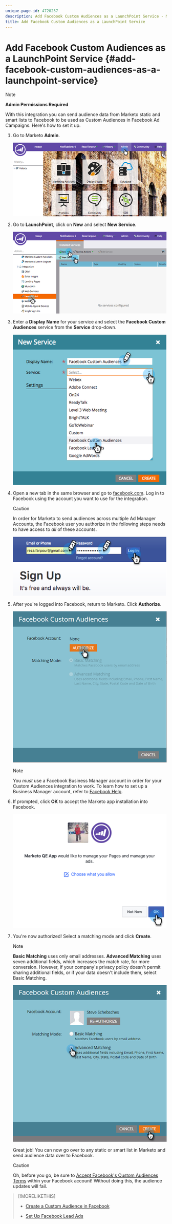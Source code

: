 ```yaml
---
unique-page-id: 4720257
description: Add Facebook Custom Audiences as a LaunchPoint Service - Marketo Docs - Product Documentation
title: Add Facebook Custom Audiences as a LaunchPoint Service
---
```


# Add Facebook Custom Audiences as a LaunchPoint Service {#add-facebook-custom-audiences-as-a-launchpoint-service}

>[!NOTE]
>
>**Admin Permissions Required**

With this integration you can send audience data from Marketo static and smart lists to Facebook to be used as Custom Audiences in Facebook Ad Campaigns. Here's how to set it up.

1. Go to Marketo **Admin**.

   ![](assets/image2016-11-29-10-3a50-3a29.png)

1. Go to **LaunchPoint**, click on **New** and select **New Service**.

   ![](assets/image2016-11-29-10-3a51-3a11.png)

1. Enter a **Display Name** for your service and select the **Facebook Custom Audiences** service from the **Service** drop-down.

   ![](assets/image2016-11-29-12-3a51-3a8.png)

1. Open a new tab in the same browser and go to [facebook.com](http://www.facebook.com/). Log in to Facebook using the account you want to use for the integration.

   >[!CAUTION]
   >
   >In order for Marketo to send audiences across multiple Ad Manager Accounts, the Facebook user you authorize in the following steps needs to have access to *all* of these accounts.

   ![](assets/image2016-11-29-10-3a52-3a29.png)

1. After you're logged into Facebook, return to Marketo. Click **Authorize**.

   ![](assets/fb-custom-authorize-hand.png)

   >[!NOTE]
   >
   >You _must_ use a Facebook Business Manager account in order for your Custom Audiences integration to work. To learn how to set up a Business Manager account, refer to [Facebook Help](https://www.facebook.com/business/help/1710077379203657).

1. If prompted, click **OK** to accept the Marketo app installation into Facebook.

   ![](assets/image2016-11-29-10-3a56-3a3.png)

1. You're now authorized! Select a matching mode and click **Create**.

   >[!NOTE]
   >
   >**Basic Matching** uses only email addresses. **Advanced Matching** uses seven additional fields, which increases the match rate, for more conversion. However, if your company's privacy policy doesn't permit sharing additional fields, or if your data doesn't include them, select Basic Matching.

   ![](assets/fb-custom-adv-matching-hands.png)

   Great job! You can now go over to any static or smart list in Marketo and send audience data over to Facebook.

   >[!CAUTION]
   >
   >Oh, before you go, be sure to [Accept Facebook's Custom Audiences Terms](https://www.facebook.com/ads/manage/customaudiences/tos.php) within your Facebook account! Without doing this, the audience updates will fail.

>[!MORELIKETHIS]
>
>* [Create a Custom Audience in Facebook](/help/marketo/product-docs/demand-generation/facebook/create-a-custom-audience-in-facebook.md)
>
>* [Set Up Facebook Lead Ads](/help/marketo/product-docs/demand-generation/facebook/set-up-facebook-lead-ads.md)
